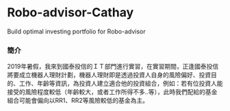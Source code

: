 # Robo-advisor-Cathay
Build optimal investing portfolio for Robo-advisor 
### 簡介 ###
2019年暑假，我來到國泰投信的ＩＴ部門進行實習，在實習期間，正逢國泰投信將要成立機器人理財計劃，機器人理財即是透過投資人自身的風險偏好、投資目的、工作、年齡等資訊，為投資人建立適合他的投資組合，例如：若有位投資人能接受的風險程度較低（年齡較大，或者工作所得不多..等），此時我們配給的基金組合可能會偏向以RR1、RR2等風險較低的基金為主。


